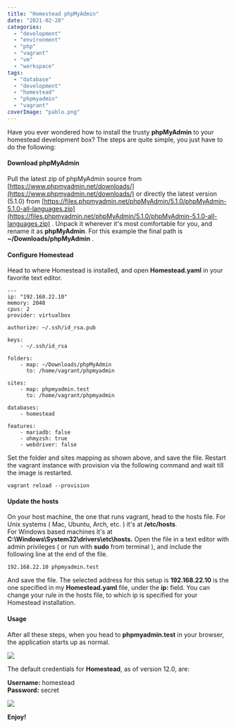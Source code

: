 ```yaml
---
title: "Homestead phpMyAdmin"
date: "2021-02-28"
categories: 
  - "development"
  - "environment"
  - "php"
  - "vagrant"
  - "vm"
  - "workspace"
tags: 
  - "database"
  - "development"
  - "homestead"
  - "phpmyadmin"
  - "vagrant"
coverImage: "pablo.png"
---
```


Have you ever wondered how to install the trusty **phpMyAdmin** to your homestead development box? The steps are quite simple, you just have to do the following:

#### Download phpMyAdmin

Pull the latest zip of phpMyAdmin source from [https://www.phpmyadmin.net/downloads/](https://www.phpmyadmin.net/downloads/) or directly the latest version (5.1.0) from [https://files.phpmyadmin.net/phpMyAdmin/5.1.0/phpMyAdmin-5.1.0-all-languages.zip](https://files.phpmyadmin.net/phpMyAdmin/5.1.0/phpMyAdmin-5.1.0-all-languages.zip) . Unpack it wherever it's most comfortable for you, and rename it as **phpMyAdmin**. For this example the final path is **~/Downloads/phpMyAdmin** .

#### Configure Homestead

Head to where Homestead is installed, and open **Homestead.yaml** in your favorite text editor.

```
---
ip: "192.168.22.10"
memory: 2048
cpus: 2
provider: virtualbox

authorize: ~/.ssh/id_rsa.pub

keys:
    - ~/.ssh/id_rsa

folders:
    - map: ~/Downloads/phpMyAdmin
      to: /home/vagrant/phpmyadmin

sites:
    - map: phpmyadmin.test
      to: /home/vagrant/phpmyadmin

databases:
    - homestead

features:
    - mariadb: false
    - ohmyzsh: true
    - webdriver: false
```

Set the folder and sites mapping as shown above, and save the file. Restart the vagrant instance with provision via the following command and wait till the image is restarted.

```
vagrant reload --provision
```

#### Update the hosts

On your host machine, the one that runs vagrant, head to the hosts file. For Unix systems ( Mac, Ubuntu, Arch, etc. ) it's at **/etc/hosts**.  
For Windows based machines it's at **C:\\Windows\\System32\\drivers\\etc\\hosts.** Open the file in a text editor with admin privileges ( or run with **sudo** from terminal ), and include the following line at the end of the file.  

```
192.168.22.10 phpmyadmin.test
```

And save the file. The selected address for this setup is **192.168.22.10** is the one specified in my **Homestead.yaml** file, under the **ip:** field. You can change your rule in the hosts file, to which ip is specified for your Homestead installation.

#### Usage

After all these steps, when you head to **phpmyadmin.test** in your browser, the application starts up as normal.

![](/images/homestead-phpmyadmin/Screen-Shot-2021-02-28-at-11.58.41-1024x796.png)

The default credentials for **Homestead**, as of version 12.0, are:

**Username:** homestead  
**Password:** secret

![](/images/homestead-phpmyadmin/Screen-Shot-2021-02-28-at-12.04.14-1024x758.png)

**Enjoy!**
